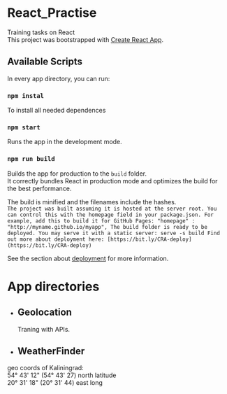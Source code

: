 # React_Practise
Training tasks on React</br>
This project was bootstrapped with [Create React App](https://github.com/facebook/create-react-app).

## Available Scripts
In every app directory, you can run:

### `npm instal`

To install all needed dependences

### `npm start`

Runs the app in the development mode.<br>

### `npm run build`

Builds the app for production to the `build` folder.<br>
It correctly bundles React in production mode and optimizes the build for the best performance.

The build is minified and the filenames include the hashes.<br>
`The project was built assuming it is hosted at the server root.
You can control this with the homepage field in your package.json.
For example, add this to build it for GitHub Pages:
  "homepage" : "http://myname.github.io/myapp",
The build folder is ready to be deployed.
You may serve it with a static server:
  serve -s build
Find out more about deployment here:
  [https://bit.ly/CRA-deploy](https://bit.ly/CRA-deploy) `


See the section about [deployment](https://facebook.github.io/create-react-app/docs/deployment) for more information.
 # App directories
 *  ## Geolocation
    Traning with APIs.

 * ## WeatherFinder
  geo coords of Kaliningrad:<br>
  54° 43' 12" (54° 43' 27) north latitude<br>
  20° 31' 18" (20° 31' 44) east long<br>

